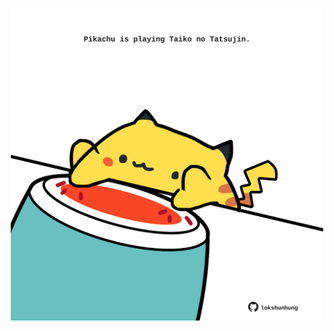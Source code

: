 <!-- built at 30/03/2023, 21:01:07 UTC -->
<p align="center">
  <img width="500" height="500" src="./ReadmeImage.svg">
</p>
